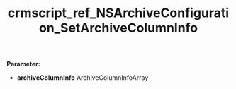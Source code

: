 ﻿---
title: crmscript_ref_NSArchiveConfiguration_SetArchiveColumnInfo
description: NSArchiveConfiguration.SetArchiveColumnInfo(ArchiveColumnInfoArray archiveColumnInfo)
intellisense: NSArchiveConfiguration.SetArchiveColumnInfo
keywords: NSArchiveConfiguration, GetArchiveColumnInfo
so.topic: reference
---



**Parameter:** 
 - **archiveColumnInfo** ArchiveColumnInfoArray

